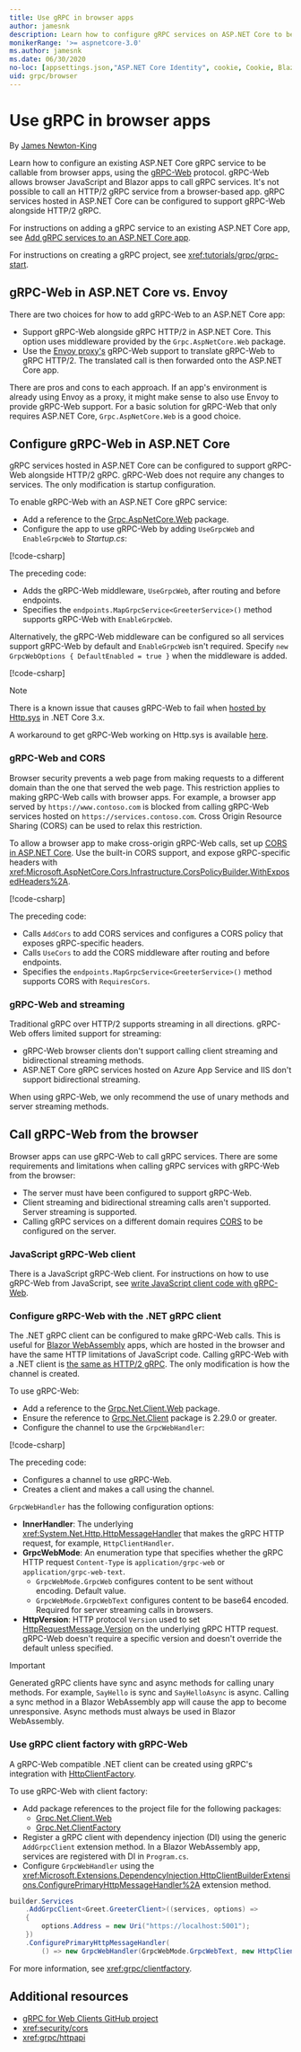 ```yaml
---
title: Use gRPC in browser apps
author: jamesnk
description: Learn how to configure gRPC services on ASP.NET Core to be callable from browser apps using gRPC-Web.
monikerRange: '>= aspnetcore-3.0'
ms.author: jamesnk
ms.date: 06/30/2020
no-loc: [appsettings.json,"ASP.NET Core Identity", cookie, Cookie, Blazor, "Blazor Server", "Blazor WebAssembly", "Identity", "Let's Encrypt", Razor, SignalR]
uid: grpc/browser
---
```

# Use gRPC in browser apps

By [James Newton-King](https://twitter.com/jamesnk)

 Learn how to configure an existing ASP.NET Core gRPC service to be callable from browser apps, using the [gRPC-Web](https://github.com/grpc/grpc/blob/2a388793792cc80944334535b7c729494d209a7e/doc/PROTOCOL-WEB.md) protocol. gRPC-Web allows browser JavaScript and Blazor apps to call gRPC services. It's not possible to call an HTTP/2 gRPC service from a browser-based app. gRPC services hosted in ASP.NET Core can be configured to support gRPC-Web alongside HTTP/2 gRPC.


For instructions on adding a gRPC service to an existing ASP.NET Core app, see [Add gRPC services to an ASP.NET Core app](xref:grpc/aspnetcore#add-grpc-services-to-an-aspnet-core-app).

For instructions on creating a gRPC project, see <xref:tutorials/grpc/grpc-start>.

## gRPC-Web in ASP.NET Core vs. Envoy

There are two choices for how to add gRPC-Web to an ASP.NET Core app:

* Support gRPC-Web alongside gRPC HTTP/2 in ASP.NET Core. This option uses middleware provided by the `Grpc.AspNetCore.Web` package.
* Use the [Envoy proxy's](https://www.envoyproxy.io/) gRPC-Web support to translate gRPC-Web to gRPC HTTP/2. The translated call is then forwarded onto the ASP.NET Core app.

There are pros and cons to each approach. If an app's environment is already using Envoy as a proxy, it might make sense to also use Envoy to provide gRPC-Web support. For a basic solution for gRPC-Web that only requires ASP.NET Core, `Grpc.AspNetCore.Web` is a good choice.

## Configure gRPC-Web in ASP.NET Core

gRPC services hosted in ASP.NET Core can be configured to support gRPC-Web alongside HTTP/2 gRPC. gRPC-Web does not require any changes to services. The only modification is startup configuration.

To enable gRPC-Web with an ASP.NET Core gRPC service:

* Add a reference to the [Grpc.AspNetCore.Web](https://www.nuget.org/packages/Grpc.AspNetCore.Web) package.
* Configure the app to use gRPC-Web by adding `UseGrpcWeb` and `EnableGrpcWeb` to *Startup.cs*:

[!code-csharp[](~/grpc/browser/sample/Startup.cs?name=snippet_1&highlight=10,14)]

The preceding code:

* Adds the gRPC-Web middleware, `UseGrpcWeb`, after routing and before endpoints.
* Specifies the `endpoints.MapGrpcService<GreeterService>()` method supports gRPC-Web with `EnableGrpcWeb`. 

Alternatively, the gRPC-Web middleware can be configured so all services support gRPC-Web by default and `EnableGrpcWeb` isn't required. Specify `new GrpcWebOptions { DefaultEnabled = true }` when the middleware is added.

[!code-csharp[](~/grpc/browser/sample/AllServicesSupportExample_Startup.cs?name=snippet_1&highlight=12)]

> [!NOTE]
> There is a known issue that causes gRPC-Web to fail when [hosted by Http.sys](xref:fundamentals/servers/httpsys) in .NET Core 3.x.
>
> A workaround to get gRPC-Web working on Http.sys is available [here](https://github.com/grpc/grpc-dotnet/issues/853#issuecomment-610078202).

### gRPC-Web and CORS

Browser security prevents a web page from making requests to a different domain than the one that served the web page. This restriction applies to making gRPC-Web calls with browser apps. For example, a browser app served by `https://www.contoso.com` is blocked from calling gRPC-Web services hosted on `https://services.contoso.com`. Cross Origin Resource Sharing (CORS) can be used to relax this restriction.

To allow a browser app to make cross-origin gRPC-Web calls, set up [CORS in ASP.NET Core](xref:security/cors). Use the built-in CORS support, and expose gRPC-specific headers with <xref:Microsoft.AspNetCore.Cors.Infrastructure.CorsPolicyBuilder.WithExposedHeaders%2A>.

[!code-csharp[](~/grpc/browser/sample/CORS_Startup.cs?name=snippet_1&highlight=5-11,19,24)]

The preceding code:

* Calls `AddCors` to add CORS services and configures a CORS policy that exposes gRPC-specific headers.
* Calls `UseCors` to add the CORS middleware after routing and before endpoints.
* Specifies the `endpoints.MapGrpcService<GreeterService>()` method supports CORS with `RequiresCors`.

### gRPC-Web and streaming

Traditional gRPC over HTTP/2 supports streaming in all directions. gRPC-Web offers limited support for streaming:

* gRPC-Web browser clients don't support calling client streaming and bidirectional streaming methods.
* ASP.NET Core gRPC services hosted on Azure App Service and IIS don't support bidirectional streaming.

When using gRPC-Web, we only recommend the use of unary methods and server streaming methods.

## Call gRPC-Web from the browser

Browser apps can use gRPC-Web to call gRPC services. There are some requirements and limitations when calling gRPC services with gRPC-Web from the browser:

* The server must have been configured to support gRPC-Web.
* Client streaming and bidirectional streaming calls aren't supported. Server streaming is supported.
* Calling gRPC services on a different domain requires [CORS](xref:security/cors) to be configured on the server.

### JavaScript gRPC-Web client

There is a JavaScript gRPC-Web client. For instructions on how to use gRPC-Web from JavaScript, see [write JavaScript client code with gRPC-Web](https://github.com/grpc/grpc-web/tree/master/net/grpc/gateway/examples/helloworld#write-client-code).

### Configure gRPC-Web with the .NET gRPC client

The .NET gRPC client can be configured to make gRPC-Web calls. This is useful for [Blazor WebAssembly](xref:blazor/index#blazor-webassembly) apps, which are hosted in the browser and have the same HTTP limitations of JavaScript code. Calling gRPC-Web with a .NET client is [the same as HTTP/2 gRPC](xref:grpc/client). The only modification is how the channel is created.

To use gRPC-Web:

* Add a reference to the [Grpc.Net.Client.Web](https://www.nuget.org/packages/Grpc.Net.Client.Web) package.
* Ensure the reference to [Grpc.Net.Client](https://www.nuget.org/packages/Grpc.Net.Client) package is 2.29.0 or greater.
* Configure the channel to use the `GrpcWebHandler`:

[!code-csharp[](~/grpc/browser/sample/Handler.cs?name=snippet_1)]

The preceding code:

* Configures a channel to use gRPC-Web.
* Creates a client and makes a call using the channel.

`GrpcWebHandler` has the following configuration options:

* **InnerHandler**: The underlying <xref:System.Net.Http.HttpMessageHandler> that makes the gRPC HTTP request, for example, `HttpClientHandler`.
* **GrpcWebMode**: An enumeration type that specifies whether the gRPC HTTP request `Content-Type` is `application/grpc-web` or `application/grpc-web-text`.
    * `GrpcWebMode.GrpcWeb` configures content to be sent without encoding. Default value.
    * `GrpcWebMode.GrpcWebText` configures content to be base64 encoded. Required for server streaming calls in browsers.
* **HttpVersion**: HTTP protocol `Version` used to set [HttpRequestMessage.Version](xref:System.Net.Http.HttpRequestMessage.Version) on the underlying gRPC HTTP request. gRPC-Web doesn't require a specific version and doesn't override the default unless specified.

> [!IMPORTANT]
> Generated gRPC clients have sync and async methods for calling unary methods. For example, `SayHello` is sync and `SayHelloAsync` is async. Calling a sync method in a Blazor WebAssembly app will cause the app to become unresponsive. Async methods must always be used in Blazor WebAssembly.

### Use gRPC client factory with gRPC-Web

A gRPC-Web compatible .NET client can be created using gRPC's integration with [HttpClientFactory](xref:System.Net.Http.IHttpClientFactory).

To use gRPC-Web with client factory:

* Add package references to the project file for the following packages:
  * [Grpc.Net.Client.Web](https://www.nuget.org/packages/Grpc.Net.Client.Web)
  * [Grpc.Net.ClientFactory](https://www.nuget.org/packages/Grpc.Net.ClientFactory)
* Register a gRPC client with dependency injection (DI) using the generic `AddGrpcClient` extension method. In a Blazor WebAssembly app, services are registered with DI in `Program.cs`.
* Configure `GrpcWebHandler` using the <xref:Microsoft.Extensions.DependencyInjection.HttpClientBuilderExtensions.ConfigurePrimaryHttpMessageHandler%2A> extension method.

```csharp
builder.Services
    .AddGrpcClient<Greet.GreeterClient>((services, options) =>
    {
        options.Address = new Uri("https://localhost:5001");
    })
    .ConfigurePrimaryHttpMessageHandler(
        () => new GrpcWebHandler(GrpcWebMode.GrpcWebText, new HttpClientHandler()));
```

For more information, see <xref:grpc/clientfactory>.

## Additional resources

* [gRPC for Web Clients GitHub project](https://github.com/grpc/grpc-web)
* <xref:security/cors>
* <xref:grpc/httpapi>
